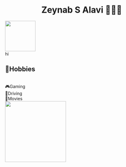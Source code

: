 <div align="center">
  <h1> Zeynab S Alavi 👩🏽‍💻 </h1>
</div>

<div>
  <img height="100em" src="https://github-readme-stats.vercel.app/api/top-langs/?username=dvlpr1992&layout=compact&theme=algolia&langs_count=12" />
  
</div>

<div>
  <span>
    hi
  </span>
  <span >
    <h2>🤪Hobbies</h2>
  <br>
    🎮Gaming
    <br>
    🚙Driving
  <br>
    📼Movies
  <br>
  </span>
</div>
<img height="200em" src="https://github-readme-stats.vercel.app/api?username=dvlpr1992&show_icons=true&include_all_commits=true&theme=algolia" />

